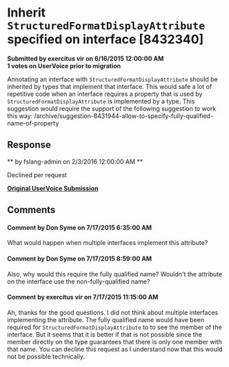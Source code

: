 # Inherit `StructuredFormatDisplayAttribute` specified on interface [8432340] #

**Submitted by exercitus vir on 6/16/2015 12:00:00 AM**  
**1 votes on UserVoice prior to migration**  

Annotating an interface with `StructuredFormatDisplayAttribute` should be inherited by types that implement that interface. This would safe a lot of repetitive code when an interface requires a property that is used by `StructuredFormatDisplayAttribute` is implemented by a type.
This suggestion would require the support of the following suggestion to work this way: /archive/suggestion-8431944-allow-to-specify-fully-qualified-name-of-property



## Response ##
** by fslang-admin on 2/3/2016 12:00:00 AM **

Declined per request


**[Original UserVoice Submission](https://fslang.uservoice.com/forums/245727-f-language/suggestions/8432340)**


## Comments ##


#### Comment by Don Syme on 7/17/2015 6:35:00 AM ####
What would happen when multiple interfaces implement this attribute?


#### Comment by Don Syme on 7/17/2015 8:59:00 AM ####
Also, why would this require the fully qualified name? Wouldn't the attribute on the interface use the non-fully-qualified name?


#### Comment by exercitus vir on 7/17/2015 11:15:00 AM ####
Ah, thanks for the good questions. I did not think about multiple interfaces implementing the attribute. The fully qualified name would have been required for `StructuredFormatDisplayAttribute` to to see the member of the interface. But it seems that it is better if that is not possible since the member directly on the type guarantees that there is only one member with that name.
You can decline this request as I understand now that this would not be possible technically.

